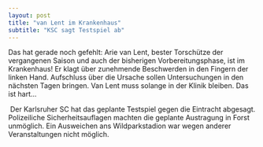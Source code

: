 ```yaml
---
layout: post
title: "van Lent im Krankenhaus"
subtitle: "KSC sagt Testspiel ab"
---
```


Das hat gerade noch gefehlt: Arie van Lent, bester Torschütze der vergangenen Saison und auch der bisherigen Vorbereitungsphase, ist im Krankenhaus! Er klagt über zunehmende Beschwerden in den Fingern der linken Hand. Aufschluss über die Ursache sollen Untersuchungen in den nächsten Tagen bringen. Van Lent muss solange in der Klinik bleiben. Das ist hart...

 Der Karlsruher SC hat das geplante Testspiel gegen die Eintracht abgesagt. Polizeiliche Sicherheitsauflagen machten die geplante Austragung in Forst unmöglich. Ein Ausweichen ans Wildparkstadion war wegen anderer Veranstaltungen nicht möglich.
